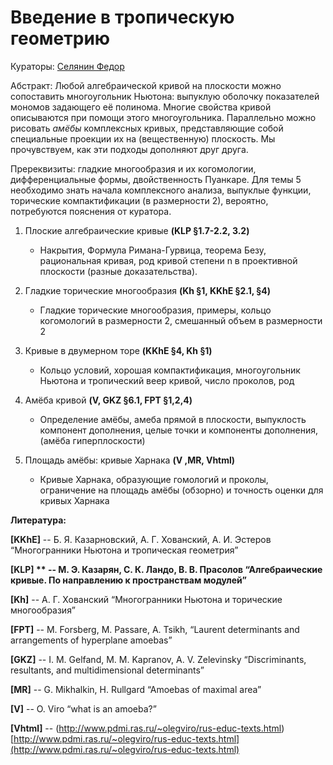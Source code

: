 # Введение в тропическую геометрию

Кураторы: [Селянин Федор](fed.se98@yandex.ru)

Абстракт: Любой алгебраической кривой на плоскости можно сопоставить многоугольник Ньютона: выпуклую оболочку показателей мономов задающего её полинома. Многие свойства кривой описываются при помощи этого многоугольника.  Параллельно можно рисовать *амёбы* комплексных кривых, представляющие собой специальные проекции их на (вещественную) плоскость. Мы прочувствуем, как эти подходы дополняют друг друга.

Пререквизиты: гладкие многообразия и их когомологии, дифференциальные формы, двойственность Пуанкаре. Для темы 5 необходимо знать начала комплексного анализа, выпуклые функции, торические компактификации (в размерности 2), вероятно, потребуются пояснения от куратора.

1. Плоские алгебраические кривые **(KLP §1.7-2.2, 3.2)**
   - Накрытия, Формула Римана-Гурвица, теорема Безу, рациональная кривая, род кривой степени n в проективной плоскости  (разные доказательства).
2. Гладкие торические многообразия **(Kh §1, KKhE §2.1, §4)**
   - Гладкие торические многообразия, примеры, кольцо когомологий в размерности 2,  смешанный объем в размерности 2

3. Кривые в двумерном торе **(KKhE §4, Kh §1)**
   - Кольцо условий, хорошая компактификация, многоугольник Ньютона и тропический веер кривой, число проколов, род

4. Амёба кривой **(V, GKZ §6.1, FPT §1,2,4)**
   - Определение амёбы, амеба прямой в плоскости, выпуклость компонент дополнения, целые точки и компоненты дополнения, (амёба гиперплоскости)
5. Площадь амёбы: кривые Харнака **(V ,MR, Vhtml)**
   - Кривые Харнака, образующие гомологий и проколы, ограничение на площадь амёбы (обзорно) и точность оценки для кривых Харнака

**Литература:**

**[KKhE]**  -- Б. Я. Казарновский, А. Г. Хованский, А. И. Эстеров  “Многогранники Ньютона и тропическая геометрия”

**[KLP] ** -- М. Э. Казарян, С. К. Ландо, В. В. Прасолов “Алгебраические кривые. По направлению к пространствам модулей”**

**[Kh]** -- А. Г. Хованский “Многогранники Ньютона и торические многообразия”

**[FPT]** --  M. Forsberg, M. Passare, A. Tsikh, “Laurent determinants and arrangements of hyperplane amoebas”

**[GKZ]** -- I. M. Gelfand, M. M. Kapranov, A. V. Zelevinsky  “Discriminants, resultants, and multidimensional determinants”

**[MR]** -- G. Mikhalkin, H. Rullgard “Amoebas of maximal area”

**[V]** -- O. Viro “what is an amoeba?”

**[Vhtml]** -- (http://www.pdmi.ras.ru/~olegviro/rus-educ-texts.html)[http://www.pdmi.ras.ru/~olegviro/rus-educ-texts.html](http://www.pdmi.ras.ru/~olegviro/rus-educ-texts.html)





